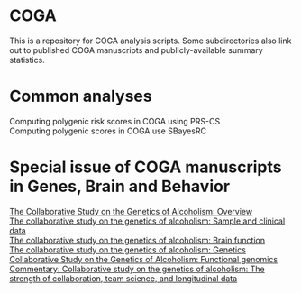 # COGA
This is a repository for COGA analysis scripts. Some subdirectories also link out to published COGA manuscripts and publicly-available summary statistics.

# Common analyses
Computing polygenic risk scores in COGA using PRS-CS  
Computing polygenic scores in COGA use SBayesRC

# Special issue of COGA manuscripts in Genes, Brain and Behavior
[The Collaborative Study on the Genetics of Alcoholism: Overview](https://onlinelibrary.wiley.com/doi/10.1111/gbb.12864)  
[The collaborative study on the genetics of alcoholism: Sample and clinical data](https://onlinelibrary.wiley.com/doi/10.1111/gbb.12860)  
[The collaborative study on the genetics of alcoholism: Brain function](https://onlinelibrary.wiley.com/doi/10.1111/gbb.12862)  
[The collaborative study on the genetics of alcoholism: Genetics](https://onlinelibrary.wiley.com/doi/10.1111/gbb.12856)  
[Collaborative Study on the Genetics of Alcoholism: Functional genomics](https://onlinelibrary.wiley.com/doi/10.1111/gbb.12855)  
[Commentary: Collaborative study on the genetics of alcoholism: The strength of collaboration, team science, and longitudinal data](https://onlinelibrary.wiley.com/doi/10.1111/gbb.12866)  


